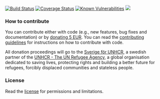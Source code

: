 #

[![Build Status](https://travis-ci.org/hfreire/cloudwatch-alarm-to-slack.svg?branch=master)](https://travis-ci.org/hfreire/cloudwatch-alarm-to-slack)
[![Coverage Status](https://coveralls.io/repos/github/hfreire/cloudwatch-alarm-to-slack/badge.svg?branch=master)](https://coveralls.io/github/hfreire/cloudwatch-alarm-to-slack?branch=master)
[![Known Vulnerabilities](https://snyk.io/test/github/hfreire/cloudwatch-alarm-to-slack/badge.svg)](https://snyk.io/test/github/hfreire/cloudwatch-alarm-to-slack)
[![](https://img.shields.io/github/release/hfreire/cloudwatch-alarm-to-slack.svg)](https://github.com/hfreire/cloudwatch-alarm-to-slack/releases)

> 

### How to contribute
You can contribute either with code (e.g., new features, bug fixes and documentation) or by [donating 5 EUR](https://paypal.me/hfreire/5). You can read the [contributing guidelines](CONTRIBUTING.md) for instructions on how to contribute with code. 

All donation proceedings will go to the [Sverige för UNHCR](https://sverigeforunhcr.se), a swedish partner of the [UNHCR - The UN Refugee Agency](http://www.unhcr.org), a global organisation dedicated to saving lives, protecting rights and building a better future for refugees, forcibly displaced communities and stateless people.

### License
Read the [license](./LICENSE.md) for permissions and limitations.
